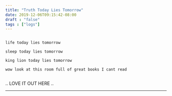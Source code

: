 ```yaml
---
title: "Truth Today Lies Tomorrow"
date: 2019-12-06T09:15:42-08:00
draft : "false"
tags : ["logs"]
---
```



```

life today lies tomorrow

sleep today lies tomorrow

king lion today lies tomorrow

wow look at this room full of great books I cant read 


```
..
LOVE IT OUT HERE
..

___
